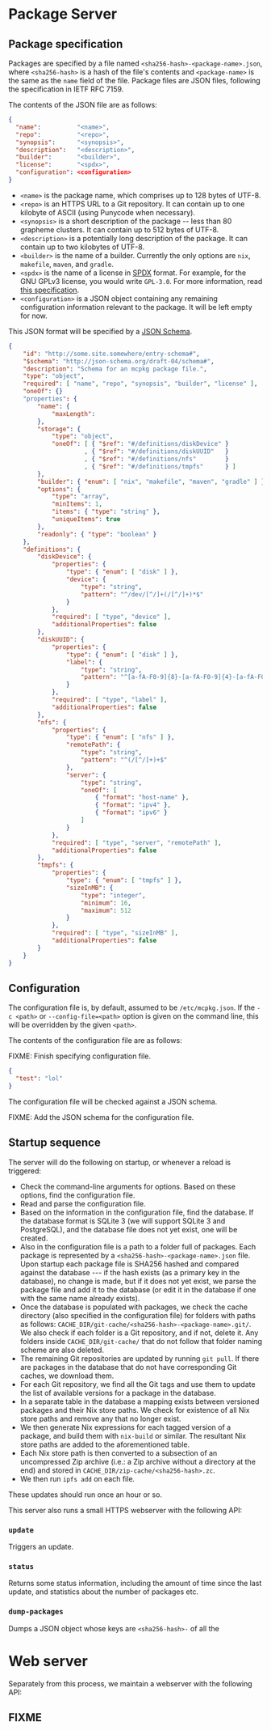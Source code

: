 # Package Server

## Package specification

Packages are specified by a file named `<sha256-hash>-<package-name>.json`, 
where `<sha256-hash>` is a hash of the file's contents and `<package-name>` is
the same as the `name` field of the file. Package files are JSON files,
following the specification in IETF RFC 7159.

The contents of the JSON file are as follows:

```json
{ 
  "name":          "<name>",
  "repo":          "<repo>",
  "synopsis":      "<synopsis>",
  "description":   "<description>",
  "builder":       "<builder>",
  "license":       "<spdx>",
  "configuration": <configuration>
}
```

- `<name>` is the package name, which comprises up to 128 bytes of UTF-8.
- `<repo>` is an HTTPS URL to a Git repository.
  It can contain up to one kilobyte of ASCII (using Punycode when necessary).
- `<synopsis>` is a short description of the package -- less than 80 grapheme
  clusters. It can contain up to 512 bytes of UTF-8.
- `<description>` is a potentially long description of the package.
  It can contain up to two kilobytes of UTF-8.
- `<builder>` is the name of a builder.
  Currently the only options are `nix`, `makefile`, `maven`, and `gradle`.
- `<spdx>` is the name of a license in [SPDX][spdx-site] format.
  For example, for the GNU GPLv3 license, you would write `GPL-3.0`.
  For more information, read [this specification][spdx-specification].
- `<configuration>` is a JSON object containing any remaining configuration
  information relevant to the package. It will be left empty for now.

This JSON format will be specified by a [JSON Schema][json-schema].

 

```json
{
    "id": "http://some.site.somewhere/entry-schema#",
    "$schema": "http://json-schema.org/draft-04/schema#",
    "description": "Schema for an mcpkg package file.",
    "type": "object",
    "required": [ "name", "repo", "synopsis", "builder", "license" ],
    "oneOf": {}
    "properties": {
        "name": {
            "maxLength": 
        },
        "storage": {
            "type": "object",
            "oneOf": [ { "$ref": "#/definitions/diskDevice" }
                     , { "$ref": "#/definitions/diskUUID"   }
                     , { "$ref": "#/definitions/nfs"        }
                     , { "$ref": "#/definitions/tmpfs"      } ]
        },
        "builder": { "enum": [ "nix", "makefile", "maven", "gradle" ] },
        "options": {
            "type": "array",
            "minItems": 1,
            "items": { "type": "string" },
            "uniqueItems": true
        },
        "readonly": { "type": "boolean" }
    },
    "definitions": {
        "diskDevice": {
            "properties": {
                "type": { "enum": [ "disk" ] },
                "device": {
                    "type": "string",
                    "pattern": "^/dev/[^/]+(/[^/]+)*$"
                }
            },
            "required": [ "type", "device" ],
            "additionalProperties": false
        },
        "diskUUID": {
            "properties": {
                "type": { "enum": [ "disk" ] },
                "label": {
                    "type": "string",
                    "pattern": "^[a-fA-F0-9]{8}-[a-fA-F0-9]{4}-[a-fA-F0-9]{4}-[a-fA-F0-9]{4}-[a-fA-F0-9]{12}$"
                }
            },
            "required": [ "type", "label" ],
            "additionalProperties": false
        },
        "nfs": {
            "properties": {
                "type": { "enum": [ "nfs" ] },
                "remotePath": {
                    "type": "string",
                    "pattern": "^(/[^/]+)+$"
                },
                "server": {
                    "type": "string",
                    "oneOf": [
                        { "format": "host-name" },
                        { "format": "ipv4" },
                        { "format": "ipv6" }
                    ]
                }
            },
            "required": [ "type", "server", "remotePath" ],
            "additionalProperties": false
        },
        "tmpfs": {
            "properties": {
                "type": { "enum": [ "tmpfs" ] },
                "sizeInMB": {
                    "type": "integer",
                    "minimum": 16,
                    "maximum": 512
                }
            },
            "required": [ "type", "sizeInMB" ],
            "additionalProperties": false
        }
    }
}
```

[spdx-site]:
  https://spdx.org/licenses
[spdx-specification]:
  https://spdx.org/sites/spdx/files/SPDX-2.0.pdf
[json-schema]:
  http://json-schema.org/latest/json-schema-core.html

## Configuration

The configuration file is, by default, assumed to be `/etc/mcpkg.json`. If the
`-c <path>` or `--config-file=<path>` option is given on the command line, this
will be overridden by the given `<path>`.

The contents of the configuration file are as follows:

FIXME: Finish specifying configuration file.

```json
{
  "test": "lol"
}
```

The configuration file will be checked against a JSON schema.

FIXME: Add the JSON schema for the configuration file.

## Startup sequence

The server will do the following on startup, or whenever a reload is triggered:

- Check the command-line arguments for options.
  Based on these options, find the configuration file.
- Read and parse the configuration file.
- Based on the information in the configuration file, find the database. If the
  database format is SQLite 3 (we will support SQLite 3 and PostgreSQL), and 
  the database file does not yet exist, one will be created.
- Also in the configuration file is a path to a folder full of packages. Each
  package is represented by a `<sha256-hash>-<package-name>.json` file. Upon
  startup each package file is SHA256 hashed and compared against the database
  --- if the hash exists (as a primary key in the database), no change is made,
  but if it does not yet exist, we parse the package file and add it to the
  database (or edit it in the database if one with the same name already
  exists).
- Once the database is populated with packages, we check the cache directory
  (also specified in the configuration file) for folders with paths as follows:
  `CACHE_DIR/git-cache/<sha256-hash>-<package-name>.git/`. We also check if
  each folder is a Git repository, and if not, delete it. Any folders inside
  `CACHE_DIR/git-cache/` that do not follow that folder naming scheme are also
  deleted.
- The remaining Git repositories are updated by running `git pull`. If there
  are packages in the database that do not have corresponding Git caches, we
  download them.
- For each Git repository, we find all the Git tags and use them to update the
  list of available versions for a package in the database.
- In a separate table in the database a mapping exists between versioned
  packages and their Nix store paths. We check for existence of all Nix store
  paths and remove any that no longer exist.
- We then generate Nix expressions for each tagged version of a package, and
  build them with `nix-build` or similar. The resultant Nix store paths are
  added to the aforementioned table.
- Each Nix store path is then converted to a subsection of an uncompressed Zip
  archive (i.e.: a Zip archive without a directory at the end) and stored in 
  `CACHE_DIR/zip-cache/<sha256-hash>.zc`.
- We then run `ipfs add` on each file.

These updates should run once an hour or so.

This server also runs a small HTTPS webserver with the following API:

### `update`

Triggers an update.

### `status`

Returns some status information, including the amount of time since the last
update, and statistics about the number of packages etc.

### `dump-packages`

Dumps a JSON object whose keys are `<sha256-hash>-` of all the 

# Web server

Separately from this process, we maintain a webserver with the following API:

## FIXME
